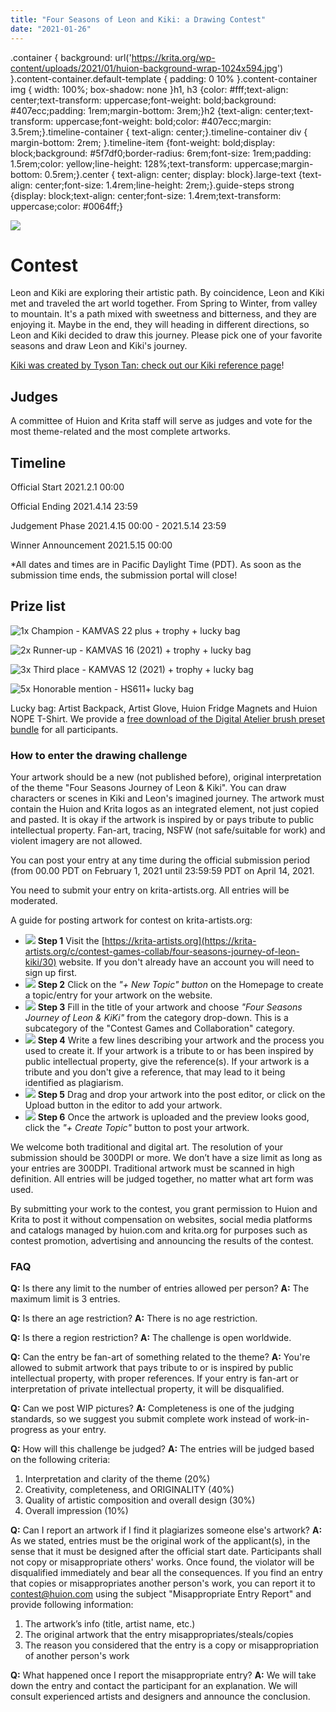 ```yaml
---
title: "Four Seasons of Leon and Kiki: a Drawing Contest"
date: "2021-01-26"
---
```


.container { background: url('https://krita.org/wp-content/uploads/2021/01/huion-background-wrap-1024x594.jpg') }.content-container.default-template { padding: 0 10% }.content-container img { width: 100%; box-shadow: none }h1, h3 {color: #fff;text-align: center;text-transform: uppercase;font-weight: bold;background: #407ecc;padding: 1rem;margin-bottom: 3rem;}h2 {text-align: center;text-transform: uppercase;font-weight: bold;color: #407ecc;margin: 3.5rem;}.timeline-container { text-align: center;}.timeline-container div { margin-bottom: 2rem; }.timeline-item {font-weight: bold;display: block;background: #5f7df0;border-radius: 6rem;font-size: 1rem;padding: 1.5rem;color: yellow;line-height: 128%;text-transform: uppercase;margin-bottom: 0.5rem;}.center { text-align: center; display: block}.large-text {text-align: center;font-size: 1.4rem;line-height: 2rem;}.guide-steps strong {display: block;text-align: center;font-size: 1.4rem;text-transform: uppercase;color: #0064ff;}

![](/images/pages/hero-image-1024x491.jpg)

# Contest

Leon and Kiki are exploring their artistic path. By coincidence, Leon and Kiki met and traveled the art world together. From Spring to Winter, from valley to mountain. It's a path mixed with sweetness and bitterness, and they are enjoying it. Maybe in the end, they will heading in different directions, so Leon and Kiki decided to draw this journey. Please pick one of your favorite seasons and draw Leon and Kiki's journey.

[Kiki was created by Tyson Tan: check out our Kiki reference page](/about/kiki/)!

## Judges

A committee of Huion and Krita staff will serve as judges and vote for the most theme-related and the most complete artworks.

## Timeline

Official Start 2021.2.1 00:00

Official Ending 2021.4.14 23:59

Judgement Phase 2021.4.15 00:00 - 2021.5.14 23:59

Winner Announcement 2021.5.15 00:00

\*All dates and times are in Pacific Daylight Time (PDT). As soon as the submission time ends, the submission portal will close!

## Prize list

![1x Champion - KAMVAS 22 plus + trophy + lucky bag](/images/pages/Champion-1024x256.png)

![2x Runner-up - KAMVAS 16 (2021) + trophy + lucky bag](/images/pages/Runner-up.png)

![3x Third place - KAMVAS 12 (2021) + trophy + lucky bag](/images/pages/Third-place.png)

![5x Honorable mention - HS611+ lucky bag](/images/pages/Honorable-mention.png)

Lucky bag: Artist Backpack, Artist Glove, Huion Fridge Magnets and Huion NOPE T-Shirt. We provide a [free download of the Digital Atelier brush preset bundle](https://files.kde.org/krita/extras/Digital_Atelier.bundle) for all participants.

### How to enter the drawing challenge

Your artwork should be a new (not published before), original interpretation of the theme "Four Seasons Journey of Leon & Kiki". You can draw characters or scenes in Kiki and Leon's imagined journey. The artwork must contain the Huion and Krita logos as an integrated element, not just copied and pasted. It is okay if the artwork is inspired by or pays tribute to public intellectual property. Fan-art, tracing, NSFW (not safe/suitable for work) and violent imagery are not allowed.

You can post your entry at any time during the official submission period (from 00.00 PDT on February 1, 2021 until 23:59:59 PDT on April 14, 2021.

You need to submit your entry on krita-artists.org. All entries will be moderated.

A guide for posting artwork for contest on krita-artists.org:

- ![](/images/pages/image-1.png) **Step 1** Visit the [https://krita-artists.org](https://krita-artists.org/c/contest-games-collab/four-seasons-journey-of-leon-kiki/30) website. If you don't already have an account you will need to sign up first.
- ![](/images/pages/image-2.png) **Step 2** Click on the _"+ New Topic" button_ on the Homepage to create a topic/entry for your artwork on the website.
- ![](/images/pages/image-3.png) **Step 3** Fill in the title of your artwork and choose _"Four Seasons Journey of Leon & KiKi"_ from the category drop-down. This is a subcategory of the "Contest Games and Collaboration" category.
- ![](/images/pages/image-4.png) **Step 4** Write a few lines describing your artwork and the process you used to create it. If your artwork is a tribute to or has been inspired by public intellectual property, give the reference(s). If your artwork is a tribute and you don't give a reference, that may lead to it being identified as plagiarism.
- ![](/images/pages/image-5.png) **Step 5** Drag and drop your artwork into the post editor, or click on the Upload button in the editor to add your artwork.
- ![](/images/pages/image-6.png) **Step 6** Once the artwork is uploaded and the preview looks good, click the _"+ Create Topic"_ button to post your artwork.

We welcome both traditional and digital art. The resolution of your submission should be 300DPI or more. We don’t have a size limit as long as your entries are 300DPI. Traditional artwork must be scanned in high definition. All entries will be judged together, no matter what art form was used.

By submitting your work to the contest, you grant permission to Huion and Krita to post it without compensation on websites, social media platforms and catalogs managed by huion.com and krita.org for purposes such as contest promotion, advertising and announcing the results of the contest.

### FAQ

**Q:** Is there any limit to the number of entries allowed per person? **A:** The maximum limit is 3 entries.

**Q:** Is there an age restriction? **A:** There is no age restriction.

**Q:** Is there a region restriction? **A:** The challenge is open worldwide.

**Q:** Can the entry be fan-art of something related to the theme? **A:** You're allowed to submit artwork that pays tribute to or is inspired by public intellectual property, with proper references. If your entry is fan-art or interpretation of private intellectual property, it will be disqualified.

**Q:** Can we post WIP pictures? **A:** Completeness is one of the judging standards, so we suggest you submit complete work instead of work-in-progress as your entry.

**Q:** How will this challenge be judged? **A:** The entries will be judged based on the following criteria:

1. Interpretation and clarity of the theme (20%)
2. Creativity, completeness, and ORIGINALITY (40%)
3. Quality of artistic composition and overall design (30%)
4. Overall impression (10%)

**Q:** Can I report an artwork if I find it plagiarizes someone else's artwork? **A:** As we stated, entries must be the original work of the applicant(s), in the sense that it must be designed after the official start date. Participants shall not copy or misappropriate others' works. Once found, the violator will be disqualified immediately and bear all the consequences. If you find an entry that copies or misappropriates another person's work, you can report it to contest@huion.com using the subject "Misappropriate Entry Report" and provide following information:

1. The artwork’s info (title, artist name, etc.)
2. The original artwork that the entry misappropriates/steals/copies
3. The reason you considered that the entry is a copy or misappropriation of another person's work

**Q:** What happened once I report the misappropriate entry? **A:** We will take down the entry and contact the participant for an explanation. We will consult experienced artists and designers and announce the conclusion.
